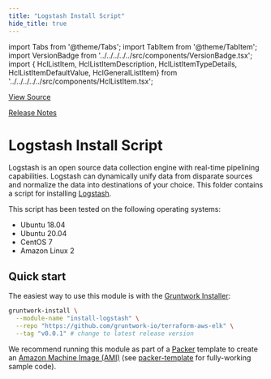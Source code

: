 ```yaml
---
title: "Logstash Install Script"
hide_title: true
---
```


import Tabs from '@theme/Tabs';
import TabItem from '@theme/TabItem';
import VersionBadge from '../../../../../src/components/VersionBadge.tsx';
import { HclListItem, HclListItemDescription, HclListItemTypeDetails, HclListItemDefaultValue, HclGeneralListItem} from '../../../../../src/components/HclListItem.tsx';

<a href="https://github.com/gruntwork-io/terraform-aws-elk/tree/master/modules%2Finstall-logstash" className="link-button" title="View the source code for this module in GitHub.">View Source</a>

<a href="https://github.com/gruntwork-io/terraform-aws-elk/releases?q=" className="link-button" title="Release notes for only the service catalog versions which impacted this service.">Release Notes</a>

# Logstash Install Script

Logstash is an open source data collection engine with real-time pipelining capabilities. Logstash can dynamically unify data from disparate sources and normalize the data into destinations of your choice. This folder contains a script for installing [Logstash](https://www.elastic.co/products/logstash).

This script has been tested on the following operating systems:

*   Ubuntu 18.04
*   Ubuntu 20.04
*   CentOS 7
*   Amazon Linux 2

## Quick start

The easiest way to use this module is with the [Gruntwork Installer](https://github.com/gruntwork-io/gruntwork-installer):

```bash
gruntwork-install \
  --module-name "install-logstash" \
  --repo "https://github.com/gruntwork-io/terraform-aws-elk" \
  --tag "v0.0.1" # change to latest release version
```

We recommend running this module as part of a [Packer](https://www.packer.io/) template to create an [Amazon Machine Image (AMI)](http://docs.aws.amazon.com/AWSEC2/latest/UserGuide/AMIs.html) (see [packer-template](https://github.com/gruntwork-io/terraform-aws-elk/tree/master/examples/elk-amis/logstash/logstash.json) for fully-working sample code).


<!-- ##DOCS-SOURCER-START
{
  "originalSources": [
    "https://github.com/gruntwork-io/terraform-aws-elk/tree/readme.md",
    "https://github.com/gruntwork-io/terraform-aws-elk/tree/variables.tf",
    "https://github.com/gruntwork-io/terraform-aws-elk/tree/outputs.tf"
  ],
  "sourcePlugin": "module-catalog-api",
  "hash": "8f06b607132ce3832273a0dd1b4358c6"
}
##DOCS-SOURCER-END -->
